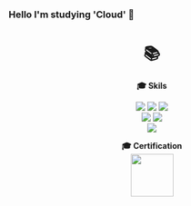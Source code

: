 ### Hello I'm studying 'Cloud' 👋
<div align=center><h1>📚</h1></div>

<div align=center>
  
**<div align="center">🎓 Skils </div>**

 <img src="https://img.shields.io/badge/Amazon AWS-232F3E?style=for-the-badge&logo=Amazon AWS&logoColor=white">  
 <img src="https://img.shields.io/badge/Docker-2496ED?style=for-the-badge&logo=Docker&logoColor=white">
<img src="https://img.shields.io/badge/Kubernetes-326CE5?style=for-the-badge&logo=Kubernetes&logoColor=white">
<br>
<img src="https://img.shields.io/badge/Terraform-7B42BC?style=for-the-badge&logo=Terraform&logoColor=white">
<img src="https://img.shields.io/badge/Helm-0F1689?style=for-the-badge&logo=Helm&logoColor=white">
<br>
<img src="https://img.shields.io/badge/GithubActions-2088FF?style=for-the-badge&logo=GithubActions&logoColor=white">



<dr>
<dr>
<dr>

**<div align="center">🎓 Certification</div>**
<a href="https://www.credly.com/badges/b8a7460b-28f1-460c-abc9-e6af721a405e/public_url"><img src="https://images.credly.com/size/220x220/images/0e284c3f-5164-4b21-8660-0d84737941bc/image.png" width="75" height="75"/></a>

<!--
**shk0625/shk0625** is a ✨ _special_ ✨ repository because its `README.md` (this file) appears on your GitHub profile.

Here are some ideas to get you started:

- 🔭 I’m currently working on ...
- 🌱 I’m currently learning ...
- 👯 I’m looking to collaborate on ...
- 🤔 I’m looking for help with ...
- 💬 Ask me about ...
- 📫 How to reach me: ...
- 😄 Pronouns: ...
- ⚡ Fun fact: ...
-->
